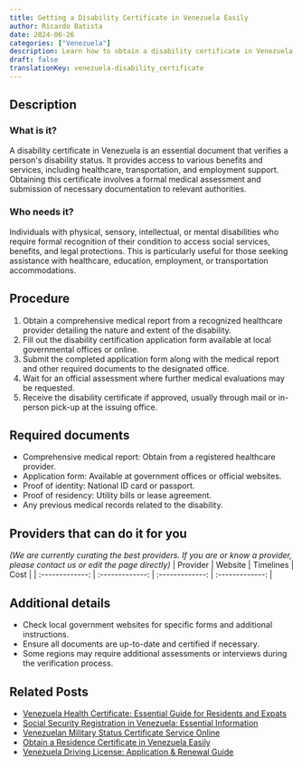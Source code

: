 ```yaml
---
title: Getting a Disability Certificate in Venezuela Easily
author: Ricardo Batista
date: 2024-06-26
categories: ["Venezuela"]
description: Learn how to obtain a disability certificate in Venezuela with our step-by-step guide and list of required documents.
draft: false
translationKey: venezuela-disability_certificate
---
```


## Description
### What is it?
A disability certificate in Venezuela is an essential document that verifies a person's disability status. It provides access to various benefits and services, including healthcare, transportation, and employment support. Obtaining this certificate involves a formal medical assessment and submission of necessary documentation to relevant authorities.

### Who needs it?
Individuals with physical, sensory, intellectual, or mental disabilities who require formal recognition of their condition to access social services, benefits, and legal protections. This is particularly useful for those seeking assistance with healthcare, education, employment, or transportation accommodations.

## Procedure

1. Obtain a comprehensive medical report from a recognized healthcare provider detailing the nature and extent of the disability.
2. Fill out the disability certification application form available at local governmental offices or online.
3. Submit the completed application form along with the medical report and other required documents to the designated office.
4. Wait for an official assessment where further medical evaluations may be requested.
5. Receive the disability certificate if approved, usually through mail or in-person pick-up at the issuing office.


## Required documents

- Comprehensive medical report: Obtain from a registered healthcare provider.
- Application form: Available at government offices or official websites.
- Proof of identity: National ID card or passport.
- Proof of residency: Utility bills or lease agreement.
- Any previous medical records related to the disability.


## Providers that can do it for you
_(We are currently curating the best providers. If you are or know a provider, please contact us or edit the page directly)_
| Provider        |     Website     |     Timelines    |       Cost      |
| :-------------: | :-------------: |  :-------------: | :-------------: |

## Additional details

- Check local government websites for specific forms and additional instructions.
- Ensure all documents are up-to-date and certified if necessary.
- Some regions may require additional assessments or interviews during the verification process.




## Related Posts

- [Venezuela Health Certificate: Essential Guide for Residents and Expats](https://tramitit.com/guides/venezuela/health_certificate/)
- [Social Security Registration in Venezuela: Essential Information](https://tramitit.com/guides/venezuela/social_security_registration/)
- [Venezuelan Military Status Certificate Service Online](https://tramitit.com/guides/venezuela/military_status_certificate/)
- [Obtain a Residence Certificate in Venezuela Easily](https://tramitit.com/guides/venezuela/residence_certificate/)
- [Venezuela Driving License: Application & Renewal Guide](https://tramitit.com/guides/venezuela/driving_license/)